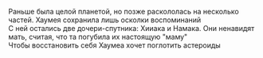 Раньше была целой планетой, но позже раскололась на несколько частей. Хаумея сохранила лишь осколки воспоминаний  
С ней остались две дочери-спутника: Хииака и Намака. Они ненавидят мать, считая, что та погубила их настоящую "маму"  
Чтобы восстановить себя Хаумеа хочет поглотить астероиды